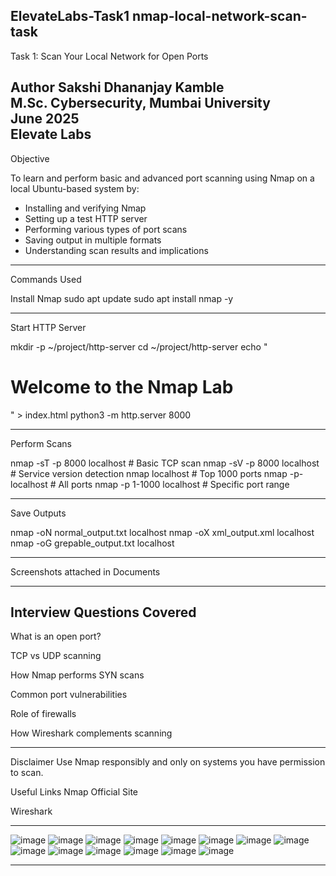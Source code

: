  ElevateLabs-Task1
nmap-local-network-scan-task
---
Task 1: Scan Your Local Network for Open Ports

  Author
**Sakshi Dhananjay Kamble**  
M.Sc. Cybersecurity, Mumbai University  
June 2025  
Elevate Labs
---
 Objective

To learn and perform basic and advanced port scanning using Nmap on a local Ubuntu-based system by:
- Installing and verifying Nmap
- Setting up a test HTTP server
- Performing various types of port scans
- Saving output in multiple formats
- Understanding scan results and implications

---
Commands Used

Install Nmap
sudo apt update
sudo apt install nmap -y

---
Start HTTP Server

mkdir -p ~/project/http-server
cd ~/project/http-server
echo "<html><body><h1>Welcome to the Nmap Lab</h1></body></html>" > index.html
python3 -m http.server 8000

---
Perform Scans

nmap -sT -p 8000 localhost               # Basic TCP scan
nmap -sV -p 8000 localhost               # Service version detection
nmap localhost                           # Top 1000 ports
nmap -p- localhost                       # All ports
nmap -p 1-1000 localhost                 # Specific port range

---
Save Outputs

nmap -oN normal_output.txt localhost
nmap -oX xml_output.xml localhost
nmap -oG grepable_output.txt localhost

---

Screenshots attached in Documents

---

Interview Questions Covered
---

What is an open port?

TCP vs UDP scanning

How Nmap performs SYN scans

Common port vulnerabilities

Role of firewalls

How Wireshark complements scanning

---

Disclaimer
Use Nmap responsibly and only on systems you have permission to scan.

Useful Links
Nmap Official Site

Wireshark

---
![image](https://github.com/user-attachments/assets/43ffed98-02b1-4f7d-8440-f4e70b2292e2)
![image](https://github.com/user-attachments/assets/cb03c952-7b5e-4886-99f3-5d23eb0dc7a5)
![image](https://github.com/user-attachments/assets/93abcf1b-28ac-4100-9de8-90013ffe04e8)
![image](https://github.com/user-attachments/assets/f039608b-1ad8-41c8-9752-b1ec46f597c5)
![image](https://github.com/user-attachments/assets/3d67667a-6e6e-4f48-a14d-39530c5a9034)
![image](https://github.com/user-attachments/assets/bb82474d-89fd-48ca-afeb-19ced679548f)
![image](https://github.com/user-attachments/assets/74a97f26-e6f1-4e55-9570-706a6f3569f6)
![image](https://github.com/user-attachments/assets/78e1dcaf-cb58-4c97-b324-48af7afbf665)
![image](https://github.com/user-attachments/assets/457a480a-f520-40f6-94a6-7913d67f4d74)
![image](https://github.com/user-attachments/assets/ef18c468-5818-4c50-9f12-7e8a20aaec23)
![image](https://github.com/user-attachments/assets/21e83408-6628-4642-96cb-a45c954a5183)
![image](https://github.com/user-attachments/assets/882eddae-5f23-42aa-a7d6-08f1d488418a)
![image](https://github.com/user-attachments/assets/8b69e812-d1da-4d8b-bfcd-0a6eb623afa7)
![image](https://github.com/user-attachments/assets/456b6c1a-dc6c-4056-b59e-950bdc0fab31)

---

